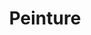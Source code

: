 ---
title: Peinture
description: J'ai employé de la peinture à l'huile sur des chassis classiques.
---